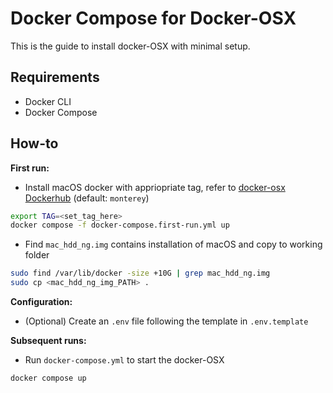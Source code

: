 # Docker Compose for Docker-OSX
This is the guide to install docker-OSX with minimal setup.
## Requirements
- Docker CLI
- Docker Compose

## How-to
**First run:**
- Install macOS docker with appriopriate tag, refer to [docker-osx Dockerhub](https://hub.docker.com/r/sickcodes/docker-osx/tags) (default: `monterey`)
```sh
export TAG=<set_tag_here>
docker compose -f docker-compose.first-run.yml up
```
- Find `mac_hdd_ng.img` contains installation of macOS and copy to working folder
```sh
sudo find /var/lib/docker -size +10G | grep mac_hdd_ng.img
sudo cp <mac_hdd_ng_img_PATH> .
```

**Configuration:**
- (Optional) Create an `.env` file following the template in `.env.template`

**Subsequent runs:**
- Run `docker-compose.yml` to start the docker-OSX
```sh
docker compose up
```
